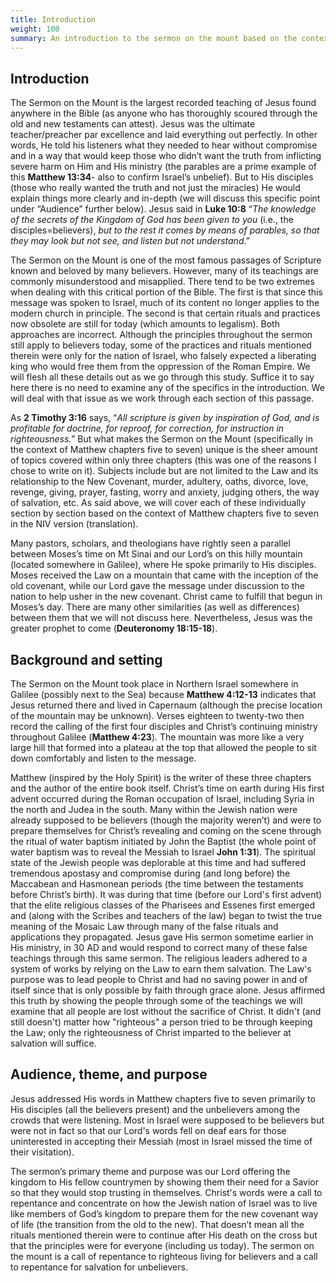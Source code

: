 ```yaml
---
title: Introduction
weight: 100
summary: An introduction to the sermon on the mount based on the context of Matthew chapters five to seven in the NIV translation. Covered here is the introduction, background, setting, audience, theme, and purpose.  
---
```



## **Introduction**

The Sermon on the Mount is the largest recorded teaching of Jesus found anywhere in the Bible (as anyone who has thoroughly scoured through the old and new testaments can attest). Jesus was the ultimate teacher/preacher par excellence and laid everything out perfectly. In other words, He told his listeners what they needed to hear without compromise and in a way that would keep those who didn’t want the truth from inflicting severe harm on Him and His ministry (the parables are a prime example of this **Matthew 13:34**- also to confirm Israel’s unbelief). But to His disciples (those who really wanted the truth and not just the miracles) He would explain things more clearly and in-depth (we will discuss this specific point under “Audience” further below). Jesus said in **Luke 10:8** “*The knowledge of the secrets of the Kingdom of God has been given to you* (i.e., the disciples=believers), *but to the rest it comes by means of parables, so that they may look but not see, and listen but not understand*.” 

The Sermon on the Mount is one of the most famous passages of Scripture known and beloved by many believers. However, many of its teachings are commonly misunderstood and misapplied. There tend to be two extremes when dealing with this critical portion of the Bible. The first is that since this message was spoken to Israel, much of its content no longer applies to the modern church in principle. The second is that certain rituals and practices now obsolete are still for today (which amounts to legalism). Both approaches are incorrect. Although the principles throughout the sermon still apply to believers today, some of the practices and rituals mentioned therein were only for the nation of Israel, who falsely expected a liberating king who would free them from the oppression of the Roman Empire. We will flesh all these details out as we go through this study. Suffice it to say here there is no need to examine any of the specifics in the introduction. We will deal with that issue as we work through each section of this passage. 

As **2 Timothy 3:16** says, “*All scripture is given by inspiration of God, and is profitable for doctrine, for reproof, for correction, for instruction in righteousness.”* But what makes the Sermon on the Mount (specifically in the context of Matthew chapters five to seven) unique is the sheer amount of topics covered within only three chapters (this was one of the reasons I chose to write on it). Subjects include but are not limited to the Law and its relationship to the New Covenant, murder, adultery, oaths, divorce, love, revenge, giving, prayer, fasting, worry and anxiety, judging others, the way of salvation, etc. As said above, we will cover each of these individually section by section based on the context of Matthew chapters five to seven in the NIV version (translation). 

Many pastors, scholars, and theologians have rightly seen a parallel between Moses’s time on Mt Sinai and our Lord’s on this hilly mountain (located somewhere in Galilee), where He spoke primarily to His disciples. Moses received the Law on a mountain that came with the inception of the old covenant, while our Lord gave the message under discussion to the nation to help usher in the new covenant. Christ came to fulfill that begun in Moses’s day. There are many other similarities (as well as differences) between them that we will not discuss here. Nevertheless, Jesus was the greater prophet to come (**Deuteronomy 18:15-18**). 

## **Background and setting** 

The Sermon on the Mount took place in Northern Israel somewhere in Galilee (possibly next to the Sea) because **Matthew 4:12-13** indicates that Jesus returned there and lived in Capernaum (although the precise location of the mountain may be unknown). Verses eighteen to twenty-two then record the calling of the first four disciples and Christ’s continuing ministry throughout Galilee (**Matthew 4:23**). The mountain was more like a very large hill that formed into a plateau at the top that allowed the people to sit down comfortably and listen to the message. 

Matthew (inspired by the Holy Spirit) is the writer of these three chapters and the author of the entire book itself. Christ’s time on earth during His first advent occurred during the Roman occupation of Israel, including Syria in the north and Judea in the south. Many within the Jewish nation were already supposed to be believers (though the majority weren’t) and were to prepare themselves for Christ’s revealing and coming on the scene through the ritual of water baptism initiated by John the Baptist (the whole point of water baptism was to reveal the Messiah to Israel **John 1:31**). The spiritual state of the Jewish people was deplorable at this time and had suffered tremendous apostasy and compromise during (and long before) the Maccabean and Hasmonean periods (the time between the testaments before Christ’s birth). It was during that time (before our Lord's first advent) that the elite religious classes of the Pharisees and Essenes first emerged and (along with the Scribes and teachers of the law) began to twist the true meaning of the Mosaic Law through many of the false rituals and applications they propagated. Jesus gave His sermon sometime earlier in His ministry, in 30 AD and would respond to correct many of these false teachings through this same sermon.  The religious leaders adhered to a system of works by relying on the Law to earn them salvation. The Law's purpose was to lead people to Christ and had no saving power in and of itself since that is only possible by faith through grace alone. Jesus affirmed this truth by showing the people through some of the teachings we will examine that all people are lost without the sacrifice of Christ. It didn't (and still doesn't) matter how "righteous" a person tried to be through keeping the Law; only the righteousness of Christ imparted to the believer at salvation will suffice. 

## **Audience, theme, and purpose**  

Jesus addressed His words in Matthew chapters five to seven primarily to His disciples (all the believers present) and the unbelievers among the crowds that were listening. Most in Israel were supposed to be believers but were not in fact so that our Lord's words fell on deaf ears for those uninterested in accepting their Messiah (most in Israel missed the time of their visitation). 

The sermon’s primary theme and purpose was our Lord offering the kingdom to His fellow countrymen by showing them their need for a Savior so that they would stop trusting in themselves. Christ's words were a call to repentance and concentrate on how the Jewish nation of Israel was to live like members of God’s kingdom to prepare them for the new covenant way of life (the transition from the old to the new). That doesn’t mean all the rituals mentioned therein were to continue after His death on the cross but that the principles were for everyone (including us today). The sermon on the mount is a call of repentance  to righteous living for believers and a call to repentance for salvation for unbelievers. 
